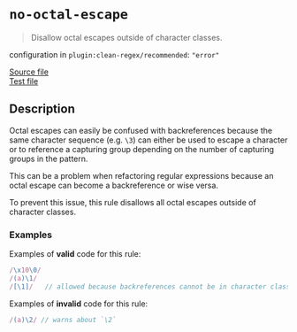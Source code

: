 # `no-octal-escape`

> Disallow octal escapes outside of character classes.

configuration in `plugin:clean-regex/recommended`: `"error"`

<!-- prettier-ignore -->
[Source file](https://github.com/RunDevelopment/eslint-plugin-clean-regex/blob/master/lib/rules/no-octal-escape.js) <br> [Test file](https://github.com/RunDevelopment/eslint-plugin-clean-regex/blob/master/tests/lib/rules/no-octal-escape.js)

## Description

Octal escapes can easily be confused with backreferences because the same
character sequence (e.g. `\3`) can either be used to escape a character or to
reference a capturing group depending on the number of capturing groups in the
pattern.

This can be a problem when refactoring regular expressions because an octal
escape can become a backreference or wise versa.

To prevent this issue, this rule disallows all octal escapes outside of
character classes.

### Examples

Examples of **valid** code for this rule:

<!-- prettier-ignore -->
```js
/\x10\0/
/(a)\1/
/[\1]/   // allowed because backreferences cannot be in character classes
```

Examples of **invalid** code for this rule:

<!-- prettier-ignore -->
```js
/(a)\2/ // warns about `\2`
```
